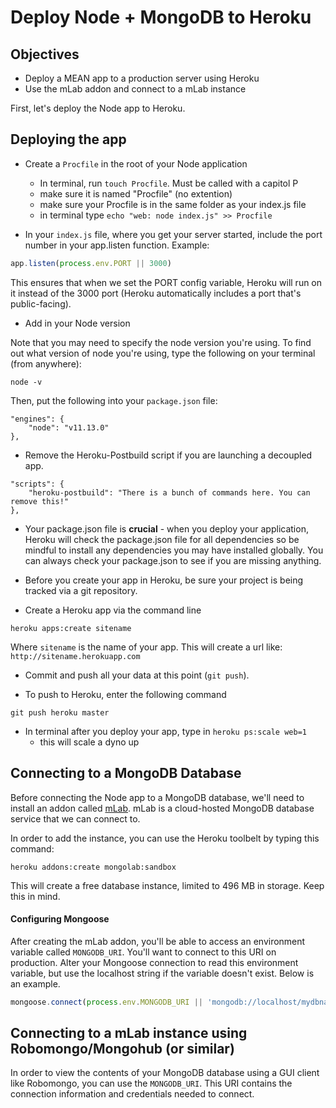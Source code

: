 # Deploy Node + MongoDB to Heroku

## Objectives

* Deploy a MEAN app to a production server using Heroku
* Use the mLab addon and connect to a mLab instance

First, let's deploy the Node app to Heroku.

## Deploying the app

* Create a `Procfile` in the root of your Node application
  * In terminal, run `touch Procfile`. Must be called with a capitol P
  * make sure it is named "Procfile" (no extention) 
  * make sure your Procfile is in the same folder as your index.js file
  * in terminal type `echo "web: node index.js" >> Procfile`

* In your `index.js` file, where you get your server started, include the port number in your app.listen function. Example:

```js
app.listen(process.env.PORT || 3000)
```

This ensures that when we set the PORT config variable, Heroku will run on it instead of the 3000 port (Heroku automatically includes a port that's public-facing).

* Add in your Node version

Note that you may need to specify the node version you're using. To find out what version of node you're using, type the following on your terminal (from anywhere):

```
node -v
```

Then, put the following into your `package.json` file:

```
"engines": {
    "node": "v11.13.0"
},
```

* Remove the Heroku-Postbuild script if you are launching a decoupled app.

```
"scripts": {
    "heroku-postbuild": "There is a bunch of commands here. You can remove this!"
},
```

* Your package.json file is **crucial** - when you deploy your application, Heroku will check the package.json file for all dependencies so be mindful to install any dependencies you may have installed globally. You can always check your package.json to see if you are missing anything.

* Before you create your app in Heroku, be sure your project is being tracked via a git repository.

* Create a Heroku app via the command line

```
heroku apps:create sitename
```

Where `sitename` is the name of your app. This will create a url like: `http://sitename.herokuapp.com`

* Commit and push all your data at this point (`git push`).

* To push to Heroku, enter the following command

```
git push heroku master
```

* In terminal after you deploy your app, type in `heroku ps:scale web=1`
  * this will scale a dyno up

## Connecting to a MongoDB Database

Before connecting the Node app to a MongoDB database, we'll need to install an addon called [mLab](https://elements.heroku.com/addons/mongolab). mLab is a cloud-hosted MongoDB database service that we can connect to.

In order to add the instance, you can use the Heroku toolbelt by typing this command:

```
heroku addons:create mongolab:sandbox
```

This will create a free database instance, limited to 496 MB in storage. Keep this in mind.

#### Configuring Mongoose

After creating the mLab addon, you'll be able to access an environment variable called `MONGODB_URI`. You'll want to connect to this URI on production. Alter your Mongoose connection to read this environment variable, but use the localhost string if the variable doesn't exist. Below is an example.

```js
mongoose.connect(process.env.MONGODB_URI || 'mongodb://localhost/mydbname');
```

## Connecting to a mLab instance using Robomongo/Mongohub (or similar)

In order to view the contents of your MongoDB database using a GUI client like Robomongo, you can use the `MONGODB_URI`. This URI contains the connection information and credentials needed to connect.
